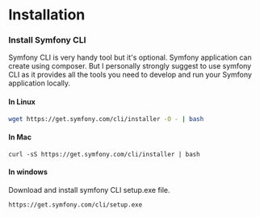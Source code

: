 # Installation

### Install Symfony CLI
Symfony CLI is very handy tool but it's optional. Symfony application can create using composer. But I personally strongly suggest to use symfony CLI as it provides all the tools you need to develop and run your Symfony application locally.

#### In Linux
```bash
wget https://get.symfony.com/cli/installer -O - | bash
```

#### In Mac
```
curl -sS https://get.symfony.com/cli/installer | bash
```

#### In windows
Download and install symfony CLI setup.exe file.
```
https://get.symfony.com/cli/setup.exe
```